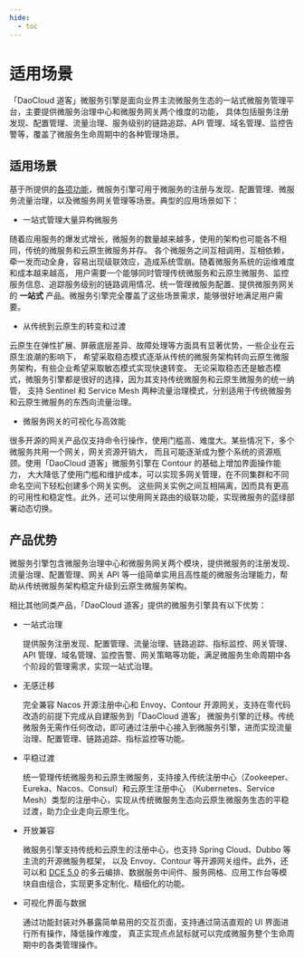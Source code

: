 ```yaml
---
hide:
  - toc
---
```


# 适用场景

「DaoCloud 道客」微服务引擎是面向业界主流微服务生态的一站式微服务管理平台，主要提供微服务治理中心和微服务网关两个维度的功能，
具体包括服务注册发现、配置管理、流量治理、服务级别的链路追踪、API 管理、域名管理、监控告警等，覆盖了微服务生命周期中的各种管理场景。

## 适用场景

基于所提供的[各项功能](./features.md)，微服务引擎可用于微服务的注册与发现、配置管理、微服务流量治理，以及微服务网关管理等场景。典型的应用场景如下：

- 一站式管理大量异构微服务

随着应用服务的爆发式增长，微服务的数量越来越多，使用的架构也可能各不相同，传统的微服务和云原生微服务并存。
各个微服务之间互相调用，互相依赖，牵一发而动全身，容易出现级联效应，造成系统雪崩。随着微服务系统的运维难度和成本越来越高，
用户需要一个能够同时管理传统微服务和云原生微服务、监控服务信息、追踪服务级别的链路调用情况、统一管理微服务配置、提供微服务网关的 **一站式** 产品。微服务引擎完全覆盖了这些场景需求，能够很好地满足用户需要。

- 从传统到云原生的转变和过渡

云原生在弹性扩展、屏蔽底层差异、故障处理等方面具有显著优势，一些企业在云原生浪潮的影响下，
希望采取稳态模式逐渐从传统的微服务架构转向云原生微服务架构，有些企业希望采取敏态模式实现快速转变。
无论采取稳态还是敏态模式，微服务引擎都是很好的选择，因为其支持传统微服务和云原生微服务的统一纳管，
支持 Sentinel 和 Service Mesh 两种流量治理模式，分别适用于传统微服务和云原生微服务的东西向流量治理。

- 微服务网关的可视化与高效能

很多开源的网关产品仅支持命令行操作，使用门槛高、难度大。某些情况下，多个微服务共用一个网关，网关资源开销大，
而且可能逐渐成为整个系统的资源瓶颈。使用「DaoCloud 道客」微服务引擎在 Contour 的基础上增加界面操作能力，
大大降低了使用门槛和维护成本，可以实现多网关管理，在不同集群和不同命名空间下轻松创建多个网关实例。
这些网关实例之间互相隔离，因而具有更高的可用性和稳定性。此外，还可以使用网关路由的级联功能，实现微服务的蓝绿部署动态切换。

## 产品优势

微服务引擎包含微服务治理中心和微服务网关两个模块，提供微服务的注册发现、流量治理、配置管理、网关 API
等一组简单实用且高性能的微服务治理能力，帮助从传统微服务架构稳定升级到云原生微服务架构。

相比其他同类产品，「DaoCloud 道客」提供的微服务引擎具有以下优势：

- 一站式治理

    提供服务注册发现、配置管理、流量治理、链路追踪、指标监控、网关管理、API 管理、域名管理、监控告警、网关策略等功能，满足微服务生命周期中各个阶段的管理需求，实现一站式治理。

- 无感迁移

    完全兼容 Nacos 开源注册中心和 Envoy、Contour 开源网关，支持在零代码改造的前提下完成从自建服务到「DaoCloud 道客」
    微服务引擎的迁移。传统微服务无需作任何改动，即可通过注册中心接入到微服务引擎，进而实现流量治理、配置管理、链路追踪、指标监控等功能。

- 平稳过渡

    统一管理传统微服务和云原生微服务，支持接入传统注册中心（Zookeeper、Eureka、Nacos、Consul）和云原生注册中心
    （Kubernetes、Service Mesh）类型的注册中心，实现从传统微服务生态向云原生微服务生态的平稳过渡，助力企业走向云原生化。

- 开放兼容

    微服务引擎支持传统和云原生的注册中心，也支持 Spring Cloud、Dubbo 等主流的开源微服务框架，
    以及 Envoy、Contour 等开源网关组件。此外，还可以和 [DCE 5.0](../../dce/index.md)
    的多云编排、数据服务中间件、服务网格、应用工作台等模块自由组合，实现更多定制化、精细化的功能。

- 可视化界面与数据

    通过功能封装对外暴露简单易用的交互页面，支持通过简洁直观的 UI 界面进行所有操作，降低操作难度，
    真正实现点点鼠标就可以完成微服务整个生命周期中的各类管理操作。
